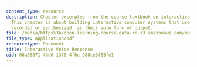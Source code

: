 ```yaml
---
content_type: resource
description: Chapter excerpted from the course textbook on interactive voice response.
  This chapter is about building interactive computer systems that use speech, either
  recorded or synthesized, as their sole form of output.
file: /media/https%3A/open-learning-course-data-rc.s3.amazonaws.com/mas-632-conversational-computer-systems-fall-2008/08a8687143d013704f6e988ce3f85fe1_shmandt_txt_ch6.pdf
file_type: application/pdf
resourcetype: Document
title: Interactive Voice Response
uid: 08a86871-43d0-1370-4f6e-988ce3f85fe1
---
```

